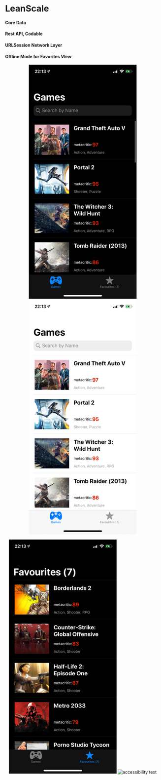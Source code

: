 # LeanScale

#### Core Data
#### Rest API, Codable
#### URLSession Network Layer
#### Offline Mode for Favorites VIew


<p align="center">
  <img src="https://github.com/AmirDaliri/LeanScale/blob/master/imgs/IMG_9597.PNG?raw=true" width="350" title="hover text">
  <img src="https://github.com/AmirDaliri/LeanScale/blob/master/imgs/IMG_9598.PNG?raw=true" width="350" alt="accessibility text">
</p>
<p align="center">
  <img src="https://github.com/AmirDaliri/LeanScale/blob/master/imgs/IMG_9596.PNG?raw=true" width="350" title="hover text">
  <img src="https://github.com/AmirDaliri/LeanScale/blob/master/imgs/IMG_9599.PNG?raw=true" width="350" alt="accessibility text">
</p>
